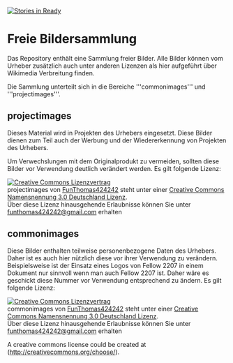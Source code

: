 [![Stories in Ready](https://badge.waffle.io/FunThomas424242/free-images.png?label=ready&title=Ready)](http://waffle.io/FunThomas424242/free-images)

Freie Bildersammlung
====================
Das Repository enthält eine Sammlung freier Bilder.
Alle Bilder können vom Urheber zusätzlich auch unter anderen Lizenzen als hier aufgeführt über Wikimedia Verbreitung finden.

Die Sammlung unterteilt sich in die Bereiche '''commonimages''' und '''projectimages'''.

projectimages
-------------
Dieses Material wird in Projekten des Urhebers eingesetzt. Diese Bilder dienen zum 
Teil auch der Werbung und der Wiedererkennung von Projekten des Urhebers. 

Um Verwechslungen mit dem Originalprodukt zu vermeiden, sollten diese Bilder vor
Verwendung deutlich verändert werden. Es gilt folgende Lizenz:

<a rel="license" href="http://creativecommons.org/licenses/by/3.0/de/"><img alt="Creative Commons Lizenzvertrag" style="border-width:0" src="http://i.creativecommons.org/l/by/3.0/de/88x31.png" /></a><br /><span xmlns:dct="http://purl.org/dc/terms/" href="http://purl.org/dc/dcmitype/StillImage" property="dct:title" rel="dct:type">projectimages</span> von <a xmlns:cc="http://creativecommons.org/ns#" href="https://github.com/FunThomas424242/free-images/tree/master/projectimages" property="cc:attributionName" rel="cc:attributionURL">FunThomas424242</a> steht unter einer <a rel="license" href="http://creativecommons.org/licenses/by/3.0/de/">Creative Commons Namensnennung 3.0 Deutschland Lizenz</a>.<br />Über diese Lizenz hinausgehende Erlaubnisse können Sie unter <a xmlns:cc="http://creativecommons.org/ns#" href="funthomas424242@gmail.com" rel="cc:morePermissions">funthomas424242@gmail.com</a> erhalten 

commonimages
------------
Diese Bilder enthalten teilweise personenbezogene Daten des Urhebers. Daher
ist es auch hier nützlich diese vor ihrer Verwendung zu verändern. Beispielsweise
ist der Einsatz eines Logos von Fellow 2207 in einem Dokument nur sinnvoll wenn
man auch Fellow 2207 ist. Daher wäre es geschickt diese Nummer vor Verwendung 
entsprechend zu ändern. Es gilt folgende Lizenz:

<a rel="license" href="http://creativecommons.org/licenses/by/3.0/de/"><img alt="Creative Commons Lizenzvertrag" style="border-width:0" src="http://i.creativecommons.org/l/by/3.0/de/88x31.png" /></a><br /><span xmlns:dct="http://purl.org/dc/terms/" href="http://purl.org/dc/dcmitype/StillImage" property="dct:title" rel="dct:type">commonimages</span> von <a xmlns:cc="http://creativecommons.org/ns#" href="https://github.com/FunThomas424242/free-images/tree/master/commonimages" property="cc:attributionName" rel="cc:attributionURL">FunThomas424242</a> steht unter einer <a rel="license" href="http://creativecommons.org/licenses/by/3.0/de/">Creative Commons Namensnennung 3.0 Deutschland Lizenz</a>.<br />Über diese Lizenz hinausgehende Erlaubnisse können Sie unter <a xmlns:cc="http://creativecommons.org/ns#" href="funthomas424242@gmail.com" rel="cc:morePermissions">funthomas424242@gmail.com</a> erhalten
 

 A creative commons license could be created at (http://creativecommons.org/choose/).
